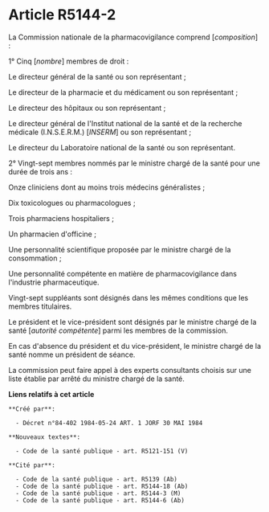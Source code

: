 # Article R5144-2

La Commission nationale de la pharmacovigilance comprend [*composition*] :

1° Cinq [*nombre*] membres de droit :

Le directeur général de la santé ou son représentant ;

Le directeur de la pharmacie et du médicament ou son représentant ;

Le directeur des hôpitaux ou son représentant ;

Le directeur général de l'Institut national de la santé et de la recherche médicale (I.N.S.E.R.M.) [*INSERM*] ou son
représentant ;

Le directeur du Laboratoire national de la santé ou son représentant.

2° Vingt-sept membres nommés par le ministre chargé de la santé pour une durée de trois ans :

Onze cliniciens dont au moins trois médecins généralistes ;

Dix toxicologues ou pharmacologues ;

Trois pharmaciens hospitaliers ;

Un pharmacien d'officine ;

Une personnalité scientifique proposée par le ministre chargé de la consommation ;

Une personnalité compétente en matière de pharmacovigilance dans l'industrie pharmaceutique.

Vingt-sept suppléants sont désignés dans les mêmes conditions que les membres titulaires.

Le président et le vice-président sont désignés par le ministre chargé de la santé [*autorité compétente*] parmi les membres
de la commission.

En cas d'absence du président et du vice-président, le ministre chargé de la santé nomme un président de séance.

La commission peut faire appel à des experts consultants choisis sur une liste établie par arrêté du ministre chargé de la
santé.

**Liens relatifs à cet article**

	**Créé par**:

	  - Décret n°84-402 1984-05-24 ART. 1 JORF 30 MAI 1984

	**Nouveaux textes**:

	  - Code de la santé publique - art. R5121-151 (V)

	**Cité par**:

	  - Code de la santé publique - art. R5139 (Ab)
	  - Code de la santé publique - art. R5144-18 (Ab)
	  - Code de la santé publique - art. R5144-3 (M)
	  - Code de la santé publique - art. R5144-6 (Ab)
